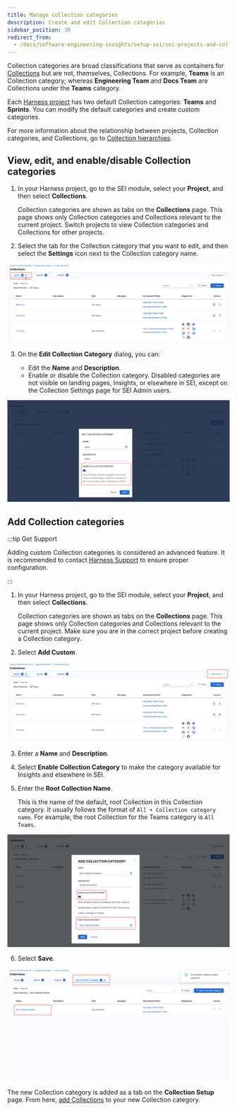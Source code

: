 ```yaml
---
title: Manage collection categories
description: Create and edit Collection categories
sidebar_position: 30
redirect_from:
  - /docs/software-engineering-insights/setup-sei/sei-projects-and-collections/manage-collection-cat
---
```


Collection categories are broad classifications that serve as containers for [Collections](/docs/software-engineering-insights/propelo-sei/setup-sei/sei-projects-and-collections/manage-collections) but are not, themselves, Collections. For example, **Teams** is an Collection category; whereas **Engineering Team** and **Docs Team** are Collections under the **Teams** category.

Each [Harness project](/docs/category/organizations-and-projects) has two default Collection categories: **Teams** and **Sprints**. You can modify the default categories and create custom categories.

For more information about the relationship between projects, Collection categories, and Collections, go to [Collection hierarchies](/docs/software-engineering-insights/propelo-sei/setup-sei/sei-projects-and-collections/manage-collection-cat).

## View, edit, and enable/disable Collection categories

1. In your Harness project, go to the SEI module, select your **Project**, and then select **Collections**.

   Collection categories are shown as tabs on the **Collections** page. This page shows only Collection categories and Collections relevant to the current project. Switch projects to view Collection categories and Collections for other projects.

2. Select the tab for the Collection category that you want to edit, and then select the **Settings** icon next to the Collection category name.

![](./static/col-category-step1.png)

3. On the **Edit Collection Category** dialog, you can:

   * Edit the **Name** and **Description**.
   * Enable or disable the Collection category. Disabled categories are not visible on landing pages, Insights, or elsewhere in SEI, except on the Collection Settings page for SEI Admin users.

![](./static/col-cat-step2.png)

## Add Collection categories

:::tip Get Support

Adding custom Collection categories is considered an advanced feature. It is recommended to contact [Harness Support](mailto:support@harness.io) to ensure proper configuration.

:::

1. In your Harness project, go to the SEI module, select your **Project**, and then select **Collections**.

   Collection categories are shown as tabs on the **Collections** page. This page shows only Collection categories and Collections relevant to the current project. Make sure you are in the correct project before creating a Collection category.

2. Select **Add Custom**.

![](./static/col-cat-step3.png)

3. Enter a **Name** and **Description**.
4. Select **Enable Collection Category** to make the category available for Insights and elsewhere in SEI.
5. Enter the **Root Collection Name**.

   This is the name of the default, root Collection in this Collection category. It usually follows the format of `All + Collection category name`. For example, the root Collection for the Teams category is `All Teams`.

![](./static/col-cat-step4.png)

6. Select **Save**.

![](./static/col-cat-step5.png)

The new Collection category is added as a tab on the **Collection Setup** page. From here, [add Collections](/docs/software-engineering-insights/propelo-sei/setup-sei/sei-projects-and-collections/manage-collections) to your new Collection category.